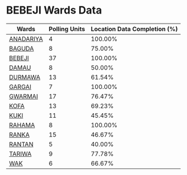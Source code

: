 
# BEBEJI Wards Data

| Wards | Polling Units | Location Data Completion (%) |
| ---- | ----- | ------- |
| [ANADARIYA](./wards/4375-anadariya) | 4 | 100.00% |
| [BAGUDA](./wards/4376-baguda) | 8 | 75.00% |
| [BEBEJI](./wards/4377-bebeji) | 37 | 100.00% |
| [DAMAU](./wards/4378-damau) | 8 | 50.00% |
| [DURMAWA](./wards/4379-durmawa) | 13 | 61.54% |
| [GARGAI](./wards/4380-gargai) | 7 | 100.00% |
| [GWARMAI](./wards/4381-gwarmai) | 17 | 76.47% |
| [KOFA](./wards/4382-kofa) | 13 | 69.23% |
| [KUKI](./wards/4383-kuki) | 11 | 45.45% |
| [RAHAMA](./wards/4384-rahama) | 8 | 100.00% |
| [RANKA](./wards/4385-ranka) | 15 | 46.67% |
| [RANTAN](./wards/4386-rantan) | 5 | 40.00% |
| [TARIWA](./wards/4387-tariwa) | 9 | 77.78% |
| [WAK](./wards/4388-wak) | 6 | 66.67% |




